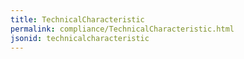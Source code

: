 ```yaml
---
title: TechnicalCharacteristic
permalink: compliance/TechnicalCharacteristic.html
jsonid: technicalcharacteristic
---
```

